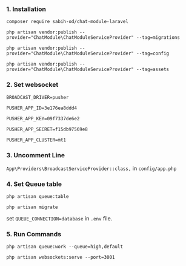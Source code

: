 ### 1. Installation
`composer require sabih-od/chat-module-laravel`

`php artisan vendor:publish --provider="ChatModule\ChatModuleServiceProvider" --tag=migrations`

`php artisan vendor:publish --provider="ChatModule\ChatModuleServiceProvider" --tag=config`

`php artisan vendor:publish --provider="ChatModule\ChatModuleServiceProvider" --tag=assets`

### 2. Set websocket

`BROADCAST_DRIVER=pusher`

`PUSHER_APP_ID=3e176ea8ddd4`

`PUSHER_APP_KEY=09f7337de6e2`

`PUSHER_APP_SECRET=f15db97569e8`

`PUSHER_APP_CLUSTER=mt1`

### 3. Uncomment Line

`App\Providers\BroadcastServiceProvider::class,` in `config/app.php`

### 4. Set Queue table

`php artisan queue:table`

`php artisan migrate`

set `QUEUE_CONNECTION=database` in `.env` file.

### 5. Run Commands

`php artisan queue:work --queue=high,default`

`php artisan websockets:serve --port=3001`